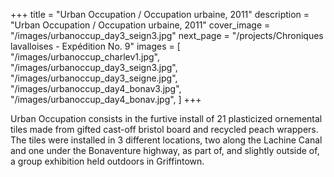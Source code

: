 ﻿+++
title = "Urban Occupation / Occupation urbaine, 2011"
description = "Urban Occupation / Occupation urbaine, 2011"
cover_image = "/images/urbanoccup_day3_seign3.jpg"
next_page = "/projects/Chroniques lavalloises - Expédition No. 9"
images = [
  "/images/urbanoccup_charlev1.jpg",
  "/images/urbanoccup_day3_seign3.jpg",
  "/images/urbanoccup_day3_seigne.jpg",
  "/images/urbanoccup_day4_bonav3.jpg",
  "/images/urbanoccup_day4_bonav.jpg",
]
+++

Urban Occupation consists in the furtive install of 21 plasticized ornemental tiles made from gifted cast-off bristol board and recycled peach wrappers. The tiles were installed in 3 different locations, two along the Lachine Canal and one under the Bonaventure highway, as part of, and slightly outside of, a group exhibition held outdoors in Griffintown. 


